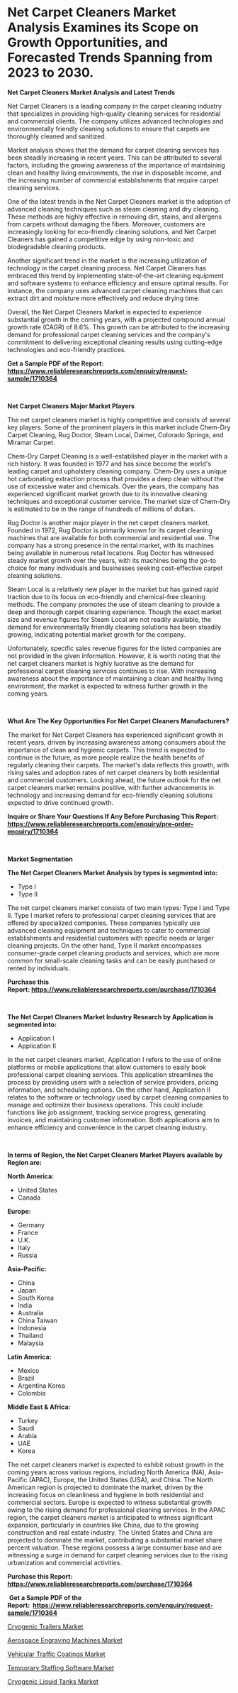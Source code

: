 <p><h1>Net Carpet Cleaners Market Analysis Examines its Scope on Growth Opportunities, and Forecasted Trends Spanning from 2023 to 2030.</h1></p><p><strong>Net Carpet Cleaners Market Analysis and Latest Trends</strong></p>
<p><p>Net Carpet Cleaners is a leading company in the carpet cleaning industry that specializes in providing high-quality cleaning services for residential and commercial clients. The company utilizes advanced technologies and environmentally friendly cleaning solutions to ensure that carpets are thoroughly cleaned and sanitized.</p><p>Market analysis shows that the demand for carpet cleaning services has been steadily increasing in recent years. This can be attributed to several factors, including the growing awareness of the importance of maintaining clean and healthy living environments, the rise in disposable income, and the increasing number of commercial establishments that require carpet cleaning services.</p><p>One of the latest trends in the Net Carpet Cleaners market is the adoption of advanced cleaning techniques such as steam cleaning and dry cleaning. These methods are highly effective in removing dirt, stains, and allergens from carpets without damaging the fibers. Moreover, customers are increasingly looking for eco-friendly cleaning solutions, and Net Carpet Cleaners has gained a competitive edge by using non-toxic and biodegradable cleaning products.</p><p>Another significant trend in the market is the increasing utilization of technology in the carpet cleaning process. Net Carpet Cleaners has embraced this trend by implementing state-of-the-art cleaning equipment and software systems to enhance efficiency and ensure optimal results. For instance, the company uses advanced carpet cleaning machines that can extract dirt and moisture more effectively and reduce drying time.</p><p>Overall, the Net Carpet Cleaners Market is expected to experience substantial growth in the coming years, with a projected compound annual growth rate (CAGR) of 8.6%. This growth can be attributed to the increasing demand for professional carpet cleaning services and the company's commitment to delivering exceptional cleaning results using cutting-edge technologies and eco-friendly practices.</p></p>
<p><strong>Get a Sample PDF of the Report:&nbsp; <a href="https://www.reliableresearchreports.com/enquiry/request-sample/1710364">https://www.reliableresearchreports.com/enquiry/request-sample/1710364</a></strong></p>
<p>&nbsp;</p>
<p><strong>Net Carpet Cleaners Major Market Players</strong></p>
<p><p>The net carpet cleaners market is highly competitive and consists of several key players. Some of the prominent players in this market include Chem-Dry Carpet Cleaning, Rug Doctor, Steam Local, Daimer, Colorado Springs, and Miramar Carpet.</p><p>Chem-Dry Carpet Cleaning is a well-established player in the market with a rich history. It was founded in 1977 and has since become the world's leading carpet and upholstery cleaning company. Chem-Dry uses a unique hot carbonating extraction process that provides a deep clean without the use of excessive water and chemicals. Over the years, the company has experienced significant market growth due to its innovative cleaning techniques and exceptional customer service. The market size of Chem-Dry is estimated to be in the range of hundreds of millions of dollars.</p><p>Rug Doctor is another major player in the net carpet cleaners market. Founded in 1972, Rug Doctor is primarily known for its carpet cleaning machines that are available for both commercial and residential use. The company has a strong presence in the rental market, with its machines being available in numerous retail locations. Rug Doctor has witnessed steady market growth over the years, with its machines being the go-to choice for many individuals and businesses seeking cost-effective carpet cleaning solutions.</p><p>Steam Local is a relatively new player in the market but has gained rapid traction due to its focus on eco-friendly and chemical-free cleaning methods. The company promotes the use of steam cleaning to provide a deep and thorough carpet cleaning experience. Though the exact market size and revenue figures for Steam Local are not readily available, the demand for environmentally friendly cleaning solutions has been steadily growing, indicating potential market growth for the company.</p><p>Unfortunately, specific sales revenue figures for the listed companies are not provided in the given information. However, it is worth noting that the net carpet cleaners market is highly lucrative as the demand for professional carpet cleaning services continues to rise. With increasing awareness about the importance of maintaining a clean and healthy living environment, the market is expected to witness further growth in the coming years.</p></p>
<p>&nbsp;</p>
<p><strong>What Are The Key Opportunities For Net Carpet Cleaners Manufacturers?</strong></p>
<p><p>The market for Net Carpet Cleaners has experienced significant growth in recent years, driven by increasing awareness among consumers about the importance of clean and hygienic carpets. This trend is expected to continue in the future, as more people realize the health benefits of regularly cleaning their carpets. The market's data reflects this growth, with rising sales and adoption rates of net carpet cleaners by both residential and commercial customers. Looking ahead, the future outlook for the net carpet cleaners market remains positive, with further advancements in technology and increasing demand for eco-friendly cleaning solutions expected to drive continued growth.</p></p>
<p><strong>Inquire or Share Your Questions If Any Before Purchasing This Report: <a href="https://www.reliableresearchreports.com/enquiry/pre-order-enquiry/1710364">https://www.reliableresearchreports.com/enquiry/pre-order-enquiry/1710364</a></strong></p>
<p>&nbsp;</p>
<p><strong>Market Segmentation</strong></p>
<p><strong>The Net Carpet Cleaners Market Analysis by types is segmented into:</strong></p>
<p><ul><li>Type I</li><li>Type II</li></ul></p>
<p><p>The net carpet cleaners market consists of two main types: Type I and Type II. Type I market refers to professional carpet cleaning services that are offered by specialized companies. These companies typically use advanced cleaning equipment and techniques to cater to commercial establishments and residential customers with specific needs or larger cleaning projects. On the other hand, Type II market encompasses consumer-grade carpet cleaning products and services, which are more common for small-scale cleaning tasks and can be easily purchased or rented by individuals.</p></p>
<p><strong>Purchase this Report:&nbsp;<a href="https://www.reliableresearchreports.com/purchase/1710364">https://www.reliableresearchreports.com/purchase/1710364</a></strong></p>
<p>&nbsp;</p>
<p><strong>The Net Carpet Cleaners Market Industry Research by Application is segmented into:</strong></p>
<p><ul><li>Application I</li><li>Application II</li></ul></p>
<p><p>In the net carpet cleaners market, Application I refers to the use of online platforms or mobile applications that allow customers to easily book professional carpet cleaning services. This application streamlines the process by providing users with a selection of service providers, pricing information, and scheduling options. On the other hand, Application II relates to the software or technology used by carpet cleaning companies to manage and optimize their business operations. This could include functions like job assignment, tracking service progress, generating invoices, and maintaining customer information. Both applications aim to enhance efficiency and convenience in the carpet cleaning industry.</p></p>
<p>&nbsp;</p>
<p><strong>In terms of Region, the Net Carpet Cleaners Market Players available by Region are:</strong></p>
<p>
    <p> <strong> North America: </strong>
        <ul>
            <li>United States</li>
            <li>Canada</li>
        </ul>
        </p> 
    <p> <strong> Europe: </strong>
        <ul>
            <li>Germany</li>
            <li>France</li>
            <li>U.K.</li>
            <li>Italy</li>
            <li>Russia</li>
        </ul>
        </p> 
    <p> <strong> Asia-Pacific: </strong>
        <ul>
            <li>China</li>
            <li>Japan</li>
            <li>South Korea</li>
            <li>India</li>
            <li>Australia</li>
            <li>China Taiwan</li>
            <li>Indonesia</li>
            <li>Thailand</li>
            <li>Malaysia</li>
        </ul>
        </p> 
    <p> <strong> Latin America: </strong>
        <ul>
            <li>Mexico</li>
            <li>Brazil</li>
            <li>Argentina Korea</li>
            <li>Colombia</li>
        </ul>
        </p> 
    <p> <strong> Middle East & Africa: </strong>
        <ul>
            <li>Turkey</li>
            <li>Saudi</li>
            <li>Arabia</li>
            <li>UAE</li>
            <li>Korea</li>
        </ul>
    </p>
    </p>
<p><p>The net carpet cleaners market is expected to exhibit robust growth in the coming years across various regions, including North America (NA), Asia-Pacific (APAC), Europe, the United States (USA), and China. The North American region is projected to dominate the market, driven by the increasing focus on cleanliness and hygiene in both residential and commercial sectors. Europe is expected to witness substantial growth owing to the rising demand for professional cleaning services. In the APAC region, the carpet cleaners market is anticipated to witness significant expansion, particularly in countries like China, due to the growing construction and real estate industry. The United States and China are projected to dominate the market, contributing a substantial market share percent valuation. These regions possess a large consumer base and are witnessing a surge in demand for carpet cleaning services due to the rising urbanization and commercial activities.</p></p>
<p><strong>Purchase this Report: <a href="https://www.reliableresearchreports.com/purchase/1710364">https://www.reliableresearchreports.com/purchase/1710364</a></strong></p>
<p>&nbsp;<strong>Get a Sample PDF of the Report:&nbsp;&nbsp;<a href="https://www.reliableresearchreports.com/enquiry/request-sample/1710364">https://www.reliableresearchreports.com/enquiry/request-sample/1710364</a></strong></p>
<p><strong></strong></p>
<p><p><a href="https://github.com/gdfhhhj/Market-Research-Report-List-1/blob/main/cryogenic-trailers-market.md">Cryogenic Trailers Market</a></p><p><a href="https://medium.com/@joannebell6556/aerospace-engraving-machines-market-trends-and-market-analysis-forecasted-for-period-2023-2030-28a908860ee8">Aerospace Engraving Machines Market</a></p><p><a href="https://www.linkedin.com/pulse/vehicular-traffic-coatings-market-size-2023-2030-global-zy2ff/">Vehicular Traffic Coatings Market</a></p><p><a href="https://medium.com/@jasonmartin866/temporary-staffing-software-market-report-reveals-the-latest-trends-and-growth-opportunities-of-48a19d23e05b">Temporary Staffing Software Market</a></p><p><a href="https://github.com/luckyshygirl/Market-Research-Report-List-1/blob/main/cryogenic-liquid-tanks-market.md">Cryogenic Liquid Tanks Market</a></p></p>